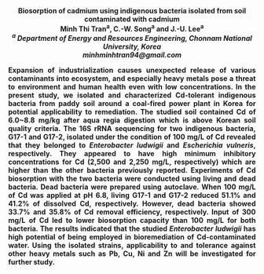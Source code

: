 <center><strong>Biosorption of cadmium using indigenous bacteria isolated from soil
contaminated with cadmium <strong>

<center><strong>Minh Thi Tran<sup>a</sup></strong>, C.-W. Song<sup>a</sup> and J.-U. Lee<sup>a</sup>

<center><i><sup>a</sup> Department of Energy and Resources Engineering, Chonnam National
University, Korea</i>

<center><i>minhminhtran94@gmail.com</i>

<p style=text-align:justify>Expansion of industrialization causes unexpected release of various
contaminants into ecosystem, and especially heavy metals pose a threat
to environment and human health even with low concentrations. In the
present study, we isolated and characterized Cd-tolerant indigenous
bacteria from paddy soil around a coal-fired power plant in Korea for potential applicability to
remediation. The studied soil contained Cd of 6.0~8.8 mg/kg after aqua
regia digestion which is above Korean soil quality criteria. The 16S
rRNA sequencing for two indigenous bacteria, G17-1 and G17-2, isolated
under the condition of 100 mg/L of Cd revealed that they belonged to
<i>Enterobacter ludwigii</i> and <i>Escherichia vulneris</i>, respectively. They
appeared to have high minimum inhibitory concentrations for Cd (2,500
and 2,250 mg/L, respectively) which are higher than the other bacteria
previously reported. Experiments of Cd biosorption with the two bacteria
were conducted using living and dead bacteria. Dead bacteria were
prepared using autoclave. When 100 mg/L of Cd was applied at pH 6.8,
living G17-1 and G17-2 reduced 51.1% and 41.2% of dissolved Cd,
respectively. However, dead bacteria showed 33.7% and 35.8% of Cd
removal efficiency, respectively. Input of 300 mg/L of Cd led to lower
biosorption capacity than 100 mg/L for both bacteria. The results
indicated that the studied <i>Enterobacter ludwigii</i> has high potential of
being employed in bioremediation of Cd-contaminated water. Using the
isolated strains, applicability to and tolerance against other heavy
metals such as Pb, Cu, Ni and Zn will be investigated for further study.
